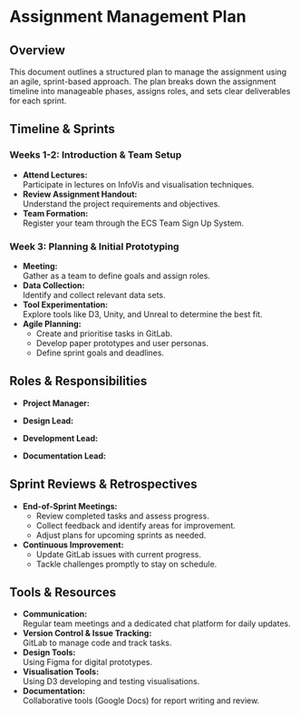 # Assignment Management Plan

## Overview
This document outlines a structured plan to manage the assignment using an agile, sprint-based approach. The plan breaks down the assignment timeline into manageable phases, assigns roles, and sets clear deliverables for each sprint.

## Timeline & Sprints

### Weeks 1-2: Introduction & Team Setup
- **Attend Lectures:**  
  Participate in lectures on InfoVis and visualisation techniques.
- **Review Assignment Handout:**  
  Understand the project requirements and objectives.
- **Team Formation:**  
  Register your team through the ECS Team Sign Up System.

### Week 3: Planning & Initial Prototyping
- **Meeting:**  
  Gather as a team to define goals and assign roles.
- **Data Collection:**  
  Identify and collect relevant data sets.
- **Tool Experimentation:**  
  Explore tools like D3, Unity, and Unreal to determine the best fit.
- **Agile Planning:**  
  - Create and prioritise tasks in GitLab.
  - Develop paper prototypes and user personas.
  - Define sprint goals and deadlines.

## Roles & Responsibilities
- **Project Manager:**  

- **Design Lead:**  

- **Development Lead:**  

- **Documentation Lead:**  


## Sprint Reviews & Retrospectives
- **End-of-Sprint Meetings:**  
  - Review completed tasks and assess progress.
  - Collect feedback and identify areas for improvement.
  - Adjust plans for upcoming sprints as needed.
- **Continuous Improvement:**  
  - Update GitLab issues with current progress.
  - Tackle challenges promptly to stay on schedule.

## Tools & Resources
- **Communication:**  
  Regular team meetings and a dedicated chat platform for daily updates.
- **Version Control & Issue Tracking:**  
  GitLab to manage code and track tasks.
- **Design Tools:**  
  Using Figma for digital prototypes.
- **Visualisation Tools:**  
  Using D3 developing and testing visualisations.
- **Documentation:**  
  Collaborative tools (Google Docs) for report writing and review.

